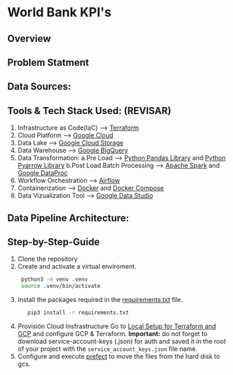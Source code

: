 # World Bank KPI's
## Overview


## Problem Statment

## Data Sources:

## Tools & Tech Stack Used: (REVISAR)
1. Infrastructure as Code(IaC) --> [Terraform](https://www.terraform.io)
2. Cloud Platform --> [Google Cloud](https://cloud.google.com)
3. Data Lake --> [Google Cloud Storage](https://cloud.google.com/storage/)
4. Data Warehouse --> [Google BigQuery](https://cloud.google.com/bigquery)
5. Data Transformation:
  a.Pre Load --> [Python Pandas Library](https://pandas.pydata.org) and [Python Pyarrow Library](https://arrow.apache.org/docs/python/index.html)
  b.Post Load Batch Processing --> [Apache Spark](https://spark.apache.org) and [Google DataProc](https://cloud.google.com/dataproc)
6. Workflow Orchestration --> [Airflow](https://airflow.apache.org)
7. Containerization --> [Docker](https://www.docker.com) and [Docker Compose](https://docs.docker.com/compose/)
8. Data Vizualization Tool --> [Google Data Studio](https://datastudio.google.com/)

## Data Pipeline Architecture:

## Step-by-Step-Guide
1. Clone the repository
2. Create and activate a virtual enviroment.
   ```bash
    python3 -m venv .venv 
    source .venv/bin/activate
   ```
3. Install the packages required in the [requirements.txt](/requirements.txt) file.
   ```bash
      pip3 install -r requirements.txt  
   ```
4. Provisión Cloud Insfrastructure
   Go to [Local Setup for Terraform and GCP](/terraform/README.md) and configure GCP & Terraform.
   **Important:** do not forget to download service-account-keys (.json) for auth and saved it in the *root* of your project with the `service_account_keys.json` file name.
5. Configure and execute [prefect](/prefect/README.md) to move the files from the hard disk to gcs.
   


